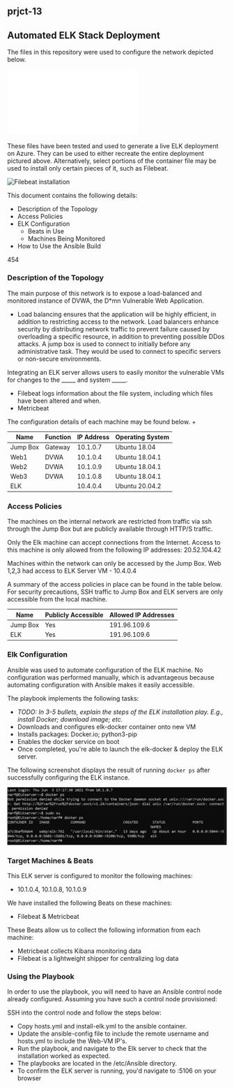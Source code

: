 ## prjct-13
## Automated ELK Stack Deployment

The files in this repository were used to configure the network depicted below.

![Network Diagram](prjct-13/Diagrams_/RedTeam-Diagram.pdf)

These files have been tested and used to generate a live ELK deployment on Azure. They can be used to either recreate the entire deployment pictured above. Alternatively, select portions of the container file may be used to install only certain pieces of it, such as Filebeat.

![Filebeat installation](prjct-13/Ansible_/filebeat-install.yml)

This document contains the following details:
- Description of the Topology
- Access Policies
- ELK Configuration
  - Beats in Use
  - Machines Being Monitored
- How to Use the Ansible Build

454
### Description of the Topology

The main purpose of this network is to expose a load-balanced and monitored instance of DVWA, the D*mn Vulnerable Web Application.

- Load balancing ensures that the application will be highly efficient, in addition to restricting access to the network. Load balancers enhance security by distributing network traffic to prevent failure caused by overloading a specific resource, in addition to preventing possible DDos attacks. A jump box is used to connect to initially before any administrative task. They would be used to connect to specific servers or non-secure environments. 

Integrating an ELK server allows users to easily monitor the vulnerable VMs for changes to the _____ and system _____.
- Filebeat logs information about the file system, including which files have been altered and when.
- Metricbeat 

The configuration details of each machine may be found below.
+

| Name     | Function | IP Address | Operating System |
|----------|----------|------------|------------------|
| Jump Box | Gateway  | 10.1.0.7   | Ubuntu 18.04     |
| Web1     | DVWA     | 10.1.0.4   | Ubuntu 18.04.1   |
| Web2     | DVWA     | 10.1.0.9   | Ubuntu 18.04.1   |
| Web3     | DVWA     | 10.1.0.8   | Ubuntu 18.04.1   |
| ELK      |          | 10.4.0.4   | Ubuntu 20.04.2   |

### Access Policies

The machines on the internal network are restricted from traffic via ssh through the Jump Box but are publicly 
available through HTTP/S traffic. 

Only the Elk machine can accept connections from the Internet. Access to this machine is only allowed from the following IP addresses: 20.52.104.42


Machines within the network can only be accessed by the Jump Box.
Web 1,2,3 had access to ELK Server VM - 10.4.0.4

A summary of the access policies in place can be found in the table below.
For security precautions, SSH traffic to Jump Box and ELK servers are only accessible from the local machine.

| Name     | Publicly Accessible | Allowed IP Addresses |
|----------|---------------------|----------------------|
| Jump Box | Yes                 | 191.96.109.6         |
| ELK      | Yes                 | 191.96.109.6         |


### Elk Configuration

Ansible was used to automate configuration of the ELK machine. No configuration was performed manually, which is advantageous because automating configuration with Ansible makes it easily accessible.

The playbook implements the following tasks:
- _TODO: In 3-5 bullets, explain the steps of the ELK installation play. E.g., install Docker; download image; etc._
- Downloads and configures elk-docker container onto new VM
- Installs packages: Docker.io; python3-pip
- Enables the docker service on boot
- Once completed, you're able to launch the elk-docker & deploy the ELK server.

The following screenshot displays the result of running `docker ps` after successfully configuring the ELK instance.

![Path with the name of screenshot of docker ps output](images/dockerps.jpg)

### Target Machines & Beats
This ELK server is configured to monitor the following machines:
- 10.1.0.4, 10.1.0.8, 10.1.0.9

We have installed the following Beats on these machines:
- Filebeat & Metricbeat

These Beats allow us to collect the following information from each machine:
- Metricbeat collects Kibana monitoring data
- Filebeat is a lightweight shipper for centralizing log data

### Using the Playbook
In order to use the playbook, you will need to have an Ansible control node already configured. Assuming you have such a control node provisioned: 

SSH into the control node and follow the steps below:
- Copy hosts.yml and install-elk.yml to the ansible container.
- Update the ansible-config file to include the remote username and hosts.yml to include the Web-VM IP's.
- Run the playbook, and navigate to the Elk server to check that the installation worked as expected.
- The playbooks are located in the /etc/Ansible directory. 
- To confirm the ELK server is running, you'd navigate to <elk-IP>:5106 on your browser